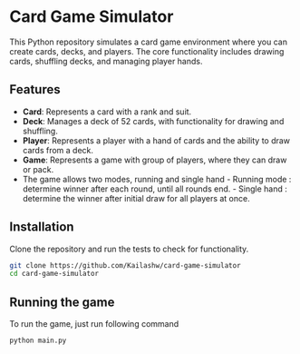 # Card Game Simulator

This Python repository simulates a card game environment where you can create cards, decks, and players. The core functionality includes drawing cards, shuffling decks, and managing player hands. 

## Features
- **Card**: Represents a card with a rank and suit.
- **Deck**: Manages a deck of 52 cards, with functionality for drawing and shuffling.
- **Player**: Represents a player with a hand of cards and the ability to draw cards from a deck.
- **Game**: Represents a game with group of players, where they can draw or pack.
- The game allows two modes, running and single hand
      - Running mode : determine winner after each round, until all rounds end.
      - Single hand : determine the winner after initial draw for all players at once.

## Installation

Clone the repository and run the tests to check for functionality.

```bash
git clone https://github.com/Kailashw/card-game-simulator
cd card-game-simulator
```

## Running the game

To run the game, just run following command
```
python main.py
```
